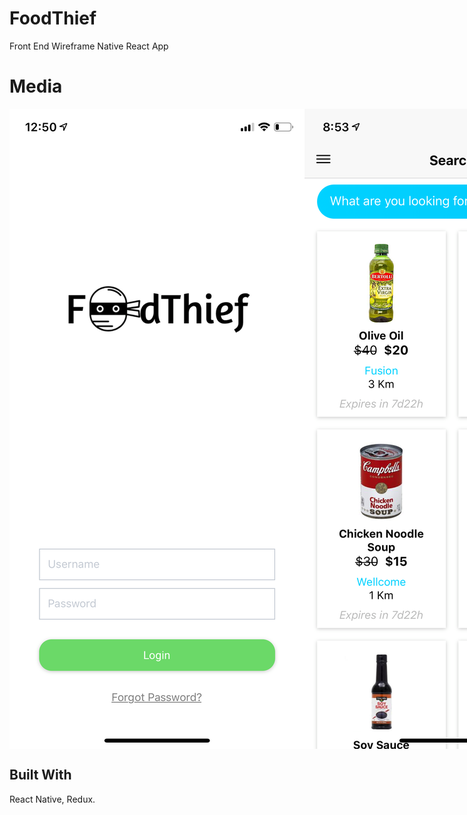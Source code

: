 # FoodThief
Front End Wireframe Native React App

# Media
<div style="display: flex; justify-content: space-evenly;">
  <img src="https://github.com/Jac0xb/FoodThief/blob/master/docs/pic_1.JPG" width:"25%" style="min-width: '25%'">
  <img src="https://github.com/Jac0xb/FoodThief/blob/master/docs/pic_2.JPG" width:"25%" style="min-width: '25%'">
  <img src="https://github.com/Jac0xb/FoodThief/blob/master/docs/pic_3.JPG" width:"25%" style="min-width: '25%'">
  <img src="https://github.com/Jac0xb/FoodThief/blob/master/docs/pic_4.JPG" width:"25%" style="min-width: '25%'">
  <img src="https://github.com/Jac0xb/FoodThief/blob/master/docs/pic_5.JPG" width:"25%" style="min-width: '25%'">
</div>

## Built With

React Native, Redux.

